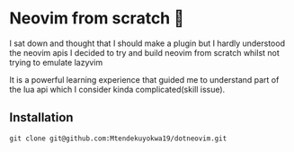 # Neovim from scratch 🚀

I sat down and thought that I should make a plugin but I hardly understood the neovim apis
I decided to try and build neovim from scratch whilst not trying to emulate lazyvim

It is a powerful learning experience that guided me to understand part of the lua api which I consider kinda complicated(skill issue).

## Installation 
```
git clone git@github.com:Mtendekuyokwa19/dotneovim.git

``` 

